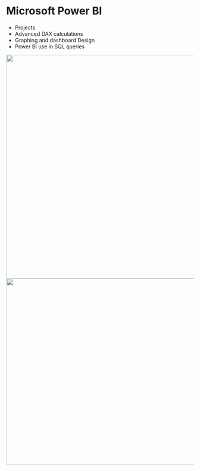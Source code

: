 # Microsoft Power BI 

* Projects
* Advanced DAX calculations
* Graphing and dashboard Design
* Power BI use in SQL queries

<p float="left">
<img src="https://github.com/Abdullah-TU/Power-BI/blob/main/mytransaction.JPG" width="1200" height="600">
<img src="https://github.com/Abdullah-TU/Power-BI/blob/main/expenses%20by%20city.JPG" width="1200" height="500">  
  
</p>

